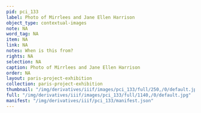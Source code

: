 ```yaml
---
pid: pci_133
label: Photo of Mirrlees and Jane Ellen Harrison
object_type: contextual-images
note: NA
word_tag: NA
item: NA
link: NA
notes: When is this from?
rights: NA
selection: NA
caption: Photo of Mirrlees and Jane Ellen Harrison
order: NA
layout: paris-project-exhibition
collection: paris-project-exhibition
thumbnail: "/img/derivatives/iiif/images/pci_133/full/250,/0/default.jpg"
full: "/img/derivatives/iiif/images/pci_133/full/1140,/0/default.jpg"
manifest: "/img/derivatives/iiif/pci_133/manifest.json"
---
```

